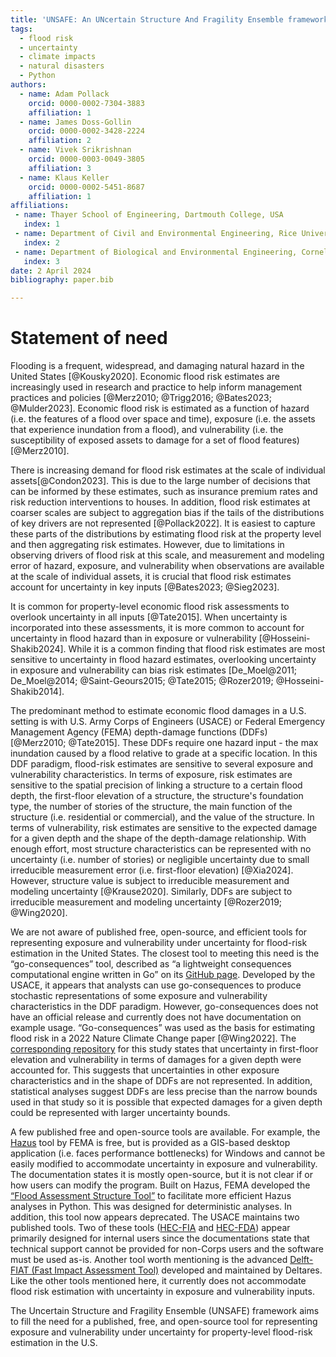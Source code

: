 ```yaml
---
title: 'UNSAFE: An UNcertain Structure And Fragility Ensemble framework for property-level flood risk estimation'
tags:
  - flood risk
  - uncertainty
  - climate impacts
  - natural disasters
  - Python
authors:
  - name: Adam Pollack
    orcid: 0000-0002-7304-3883
    affiliation: 1
  - name: James Doss-Gollin
    orcid: 0000-0002-3428-2224
    affiliation: 2
  - name: Vivek Srikrishnan
    orcid: 0000-0003-0049-3805
    affiliation: 3
  - name: Klaus Keller
    orcid: 0000-0002-5451-8687
    affiliation: 1
affiliations:
 - name: Thayer School of Engineering, Dartmouth College, USA
   index: 1
 - name: Department of Civil and Environmental Engineering, Rice University, USA
   index: 2
 - name: Department of Biological and Environmental Engineering, Cornell University, USA
   index: 3
date: 2 April 2024
bibliography: paper.bib

---
```


# Statement of need
Flooding is a frequent, widespread, and damaging natural hazard in the United States [@Kousky2020]. Economic flood risk estimates are increasingly used in research and practice to help inform management practices and policies [@Merz2010; @Trigg2016; @Bates2023; @Mulder2023]. Economic flood risk is estimated as a function of hazard (i.e. the features of a flood over space and time), exposure (i.e. the assets that experience inundation from a flood), and vulnerability (i.e. the susceptibility of exposed assets to damage for a set of flood features) [@Merz2010].

There is increasing demand for flood risk estimates at the scale of individual assets[@Condon2023]. This is due to the large number of decisions that can be informed by these estimates, such as insurance premium rates and risk reduction interventions to houses. In addition, flood risk estimates at coarser scales are subject to aggregation bias if the tails of the distributions of key drivers are not represented [@Pollack2022]. It is easiest to capture these parts of the distributions by estimating flood risk at the property level and then aggregating risk estimates. However, due to limitations in observing drivers of flood risk at this scale, and measurement and modeling error of hazard, exposure, and vulnerability when observations are available at the scale of individual assets, it is crucial that flood risk estimates account for uncertainty in key inputs [@Bates2023; @Sieg2023].

It is common for property-level economic flood risk assessments to overlook uncertainty in all inputs [@Tate2015]. When uncertainty is incorporated into these assessments, it is more common to account for uncertainty in flood hazard than in exposure or vulnerability [@Hosseini-Shakib2024]. While it is a common finding that flood risk estimates are most sensitive to uncertainty in flood hazard estimates, overlooking uncertainty in exposure and vulnerability can bias risk estimates [De_Moel@2011; De_Moel@2014; @Saint-Geours2015; @Tate2015; @Rozer2019; @Hosseini-Shakib2014].

The predominant method to estimate economic flood damages in a U.S. setting is with U.S. Army Corps of Engineers (USACE) or Federal Emergency Management Agency (FEMA) depth-damage functions (DDFs) [@Merz2010; @Tate2015]. These DDFs require one hazard input - the max inundation caused by a flood relative to grade at a specific location.  In this DDF paradigm,  flood-risk estimates are sensitive to several exposure and vulnerability characteristics. In terms of exposure, risk estimates are sensitive to the spatial precision of linking a structure to a certain flood depth, the first-floor elevation of a structure, the structure's foundation type, the number of stories of the structure, the main function of the structure (i.e. residential or commercial), and the value of the structure. In terms of vulnerability, risk estimates are sensitive to the expected damage for a given depth and the shape of the depth-damage relationship. With enough effort, most structure characteristics can be represented with no uncertainty (i.e. number of stories) or negligible uncertainty due to small irreducible measurement error (i.e. first-floor elevation) [@Xia2024]. However, structure value is subject to irreducible measurement and modeling uncertainty [@Krause2020]. Similarly, DDFs are subject to irreducible measurement and modeling uncertainty [@Rozer2019; @Wing2020].

We are not aware of published free, open-source, and efficient tools for representing exposure and vulnerability under uncertainty for flood-risk estimation in the United States. The closest tool to meeting this need is the “go-consequences” tool, described as “a lightweight consequences computational engine written in Go” on its [GitHub page](https://github.com/USACE/go-consequences). Developed by the USACE, it appears that analysts can use go-consequences to produce stochastic representations of some exposure and vulnerability characteristics in the DDF paradigm. However, go-consequences does not have an official release and currently does not have documentation on example usage. “Go-consequences” was used as the basis for estimating flood risk in a 2022 Nature Climate Change paper [@Wing2022]. The [corresponding repository](https://github.com/HenryGeorgist/go-fathom) for this study states that uncertainty in first-floor elevation and vulnerability in terms of damages for a given depth were accounted for. This suggests that uncertainties in other exposure characteristics and in the shape of DDFs are not represented. In addition, statistical analyses suggest DDFs are less precise than the narrow bounds used in that study so it is possible that expected damages for a given depth could be represented with larger uncertainty bounds.

A few published free and open-source tools are available. For example, the [Hazus](https://www.fema.gov/flood-maps/products-tools/hazus) tool by FEMA is free, but is provided as a GIS-based desktop application (i.e. faces performance bottlenecks) for Windows and cannot be easily modified to accommodate uncertainty in exposure and vulnerability. The documentation states it is mostly open-source, but it is not clear if or how users can modify the program. Built on Hazus, FEMA developed the [“Flood Assessment Structure Tool”](https://github.com/nhrap-hazus/FAST?tab=readme-ov-file) to facilitate more efficient Hazus analyses in Python. This was designed for deterministic analyses. In addition, this tool now appears deprecated. The USACE maintains two published tools. Two of these tools ([HEC-FIA](https://www.hec.usace.army.mil/confluence/fiadocs/fiaum/latest) and [HEC-FDA](https://www.hec.usace.army.mil/software/hec-fda/documentation/CPD-72_V1.4.1.pdf)) appear primarily designed for internal users since the documentations state that technical support cannot be provided for non-Corps users and the software must be used as-is. Another tool worth mentioning is the advanced [Delft-FIAT (Fast Impact Assessment Tool)](https://deltares.github.io/Delft-FIAT/stable/) developed and maintained by Deltares. Like the other tools mentioned here, it currently does not accommodate flood risk estimation with uncertainty in exposure and vulnerability inputs.

The Uncertain Structure and Fragility Ensemble (UNSAFE) framework aims to fill the need for a published, free, and open-source tool for representing exposure and vulnerability under uncertainty for property-level flood-risk estimation in the U.S. 
